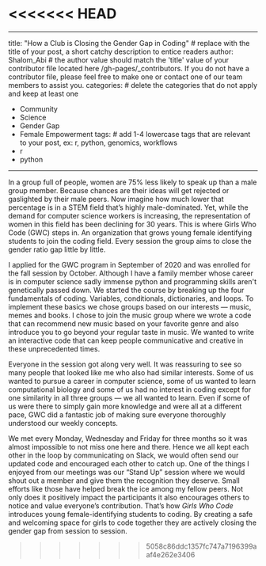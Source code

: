 <<<<<<< HEAD
=======
---
title: "How a Club is Closing the Gender Gap in Coding" # replace with the title of your post, a short catchy description to entice readers
author: Shalom_Abi # the author value should match the 'title' value of your contributor file located here /gh-pages/_contributors. If you do not have a contributor file, please feel free to make one or contact one of our team members to assist you.
categories: # delete the categories that do not apply and keep at least one
  - Community
  - Science
  - Gender Gap
  - Female Empowerment 
tags: # add 1-4 lowercase tags that are relevant to your post, ex: r, python, genomics, workflows
  - r
  - python
---
In a group full of people, women are 75% less likely to speak up than a male group member. Because chances are their ideas will get rejected or gaslighted by their male peers. Now imagine how much lower that percentage is in a STEM field that’s highly male-dominated. Yet, while the demand for computer science workers is increasing, the representation of women in this field has been declining for 30 years. This is where Girls Who Code (GWC) steps in. An organization that grows young female identifying students to join the coding field. Every session the group aims to close the gender ratio gap little by little. 
	
I applied for the GWC program in September of 2020 and was enrolled for the fall session by October. Although I have a family member whose career is in computer science sadly immense python and programming skills aren't genetically passed down. 
We started the course by breaking up the four fundamentals of coding. Variables, conditionals, dictionaries, and loops. To implement these basics we chose groups based on our interests — music, memes and books. I chose to join the music group where we wrote a code that can recommend new music based on your favorite genre and also introduce you to go beyond your regular taste in music. We wanted to write an interactive code that can keep people communicative and creative in these unprecedented times. 

Everyone in the session got along very well. It was reassuring to see so many people that looked like me who also had similar interests. Some of us wanted to pursue a career in computer science, some of us wanted to learn computational biology and some of us had no interest in coding except for one similarity in all three groups — we all wanted to learn. Even if some of us were there to simply gain more knowledge and were all at a different pace, GWC did a fantastic job of making sure everyone thoroughly understood our weekly concepts. 

We met every Monday, Wednesday and Friday for three months so it was almost impossible to not miss one here and there. Hence we all kept each other in the loop by communicating on Slack, we would often send our updated code and encouraged each other to catch up. One of the things I enjoyed from our meetings was our “Stand Up” session where we would shout out a member and give them the recognition they deserve. Small efforts like those have helped break the ice among my fellow peers. Not only does it positively impact the participants it also encourages others to notice and value everyone’s contribution. That’s how _Girls Who Code_ introduces young female-identifying students to coding. By creating a safe and welcoming space for girls to code together they are actively closing the gender gap from session to session.

>>>>>>> 5058c86ddc1357fc747a7196399aaf4e262e3406
